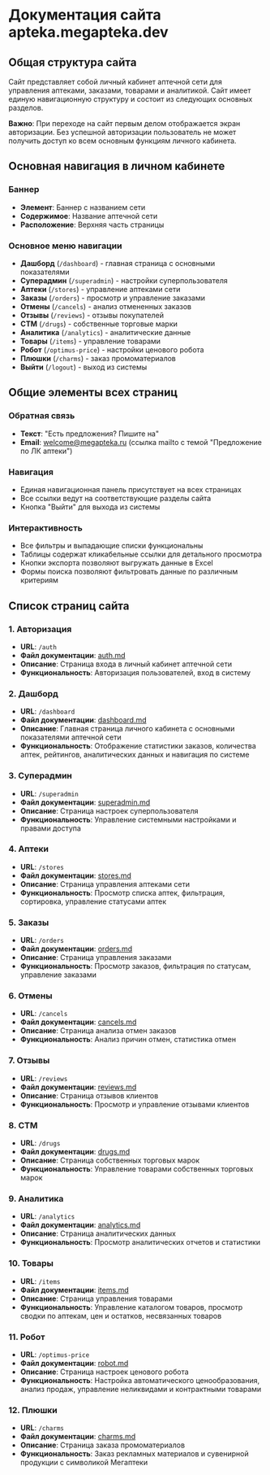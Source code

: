 # Документация сайта apteka.megapteka.dev

## Общая структура сайта

Сайт представляет собой личный кабинет аптечной сети для управления аптеками, заказами, товарами и аналитикой. Сайт имеет единую навигационную структуру и состоит из следующих основных разделов.

**Важно**: При переходе на сайт первым делом отображается экран авторизации. Без успешной авторизации пользователь не может получить доступ ко всем основным функциям личного кабинета.

## Основная навигация в личном кабинете

### Баннер
- **Элемент**: Баннер с названием сети
- **Содержимое**: Название аптечной сети
- **Расположение**: Верхняя часть страницы

### Основное меню навигации
- **Дашборд** (`/dashboard`) - главная страница с основными показателями
- **Суперадмин** (`/superadmin`) - настройки суперпользователя
- **Аптеки** (`/stores`) - управление аптеками сети
- **Заказы** (`/orders`) - просмотр и управление заказами
- **Отмены** (`/cancels`) - анализ отмененных заказов
- **Отзывы** (`/reviews`) - отзывы покупателей
- **СТМ** (`/drugs`) - собственные торговые марки
- **Аналитика** (`/analytics`) - аналитические данные
- **Товары** (`/items`) - управление товарами
- **Робот** (`/optimus-price`) - настройки ценового робота
- **Плюшки** (`/charms`) - заказ промоматериалов
- **Выйти** (`/logout`) - выход из системы

## Общие элементы всех страниц

### Обратная связь
- **Текст**: "Есть предложения? Пишите на"
- **Email**: welcome@megapteka.ru (ссылка mailto с темой "Предложение по ЛК аптеки")

### Навигация
- Единая навигационная панель присутствует на всех страницах
- Все ссылки ведут на соответствующие разделы сайта
- Кнопка "Выйти" для выхода из системы

### Интерактивность
- Все фильтры и выпадающие списки функциональны
- Таблицы содержат кликабельные ссылки для детального просмотра
- Кнопки экспорта позволяют выгружать данные в Excel
- Формы поиска позволяют фильтровать данные по различным критериям

## Список страниц сайта

### 1. Авторизация
- **URL**: `/auth`
- **Файл документации**: [auth.md](pages/auth.md)
- **Описание**: Страница входа в личный кабинет аптечной сети
- **Функциональность**: Авторизация пользователей, вход в систему

### 2. Дашборд
- **URL**: `/dashboard`
- **Файл документации**: [dashboard.md](pages/dashboard.md)
- **Описание**: Главная страница личного кабинета с основными показателями аптечной сети
- **Функциональность**: Отображение статистики заказов, количества аптек, рейтингов, аналитических данных и навигация по системе

### 3. Суперадмин
- **URL**: `/superadmin`
- **Файл документации**: [superadmin.md](pages/superadmin.md)
- **Описание**: Страница настроек суперпользователя
- **Функциональность**: Управление системными настройками и правами доступа

### 4. Аптеки
- **URL**: `/stores`
- **Файл документации**: [stores.md](pages/stores.md)
- **Описание**: Страница управления аптеками сети
- **Функциональность**: Просмотр списка аптек, фильтрация, сортировка, управление статусами аптек

### 5. Заказы
- **URL**: `/orders`
- **Файл документации**: [orders.md](pages/orders.md)
- **Описание**: Страница управления заказами
- **Функциональность**: Просмотр заказов, фильтрация по статусам, управление заказами

### 6. Отмены
- **URL**: `/cancels`
- **Файл документации**: [cancels.md](pages/cancels.md)
- **Описание**: Страница анализа отмен заказов
- **Функциональность**: Анализ причин отмен, статистика отмен

### 7. Отзывы
- **URL**: `/reviews`
- **Файл документации**: [reviews.md](pages/reviews.md)
- **Описание**: Страница отзывов клиентов
- **Функциональность**: Просмотр и управление отзывами клиентов

### 8. СТМ
- **URL**: `/drugs`
- **Файл документации**: [drugs.md](pages/drugs.md)
- **Описание**: Страница собственных торговых марок
- **Функциональность**: Управление товарами собственных торговых марок

### 9. Аналитика
- **URL**: `/analytics`
- **Файл документации**: [analytics.md](pages/analytics.md)
- **Описание**: Страница аналитических данных
- **Функциональность**: Просмотр аналитических отчетов и статистики

### 10. Товары
- **URL**: `/items`
- **Файл документации**: [items.md](pages/items.md)
- **Описание**: Страница управления товарами
- **Функциональность**: Управление каталогом товаров, просмотр сводки по аптекам, цен и остатков, несвязанных товаров

### 11. Робот
- **URL**: `/optimus-price`
- **Файл документации**: [robot.md](pages/robot.md)
- **Описание**: Страница настроек ценового робота
- **Функциональность**: Настройка автоматического ценообразования, анализ продаж, управление неликвидами и контрактными товарами

### 12. Плюшки
- **URL**: `/charms`
- **Файл документации**: [charms.md](pages/charms.md)
- **Описание**: Страница заказа промоматериалов
- **Функциональность**: Заказ рекламных материалов и сувенирной продукции с символикой Мегаптеки 